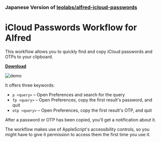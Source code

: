 ### Japanese Version of [leolabs/alfred-icloud-passwords](https://github.com/leolabs/alfred-icloud-passwords)

# iCloud Passwords Workflow for Alfred

This workflow allows you to quickly find and copy iCloud passwords and OTPs to your clipboard.

**[Download](https://github.com/tommy716/alfred-icloud-passwords/releases/latest)**

![demo](https://user-images.githubusercontent.com/541628/143510388-843a5fa1-118c-4367-aea8-75c2d9c417e3.gif)

It offers three keywords:

- `p <query>` – Open Preferences and search for the query
- `fp <query>` – Open Preferences, copy the first result's password, and quit
- `otp <query>` – Open Preferences, copy the first result's OTP, and quit

After a password or OTP has been copied, you'll get a notification about it.

The workflow makes use of AppleScript's accessibility controls, so you might have to give it 
permission to access them the first time you use it.
